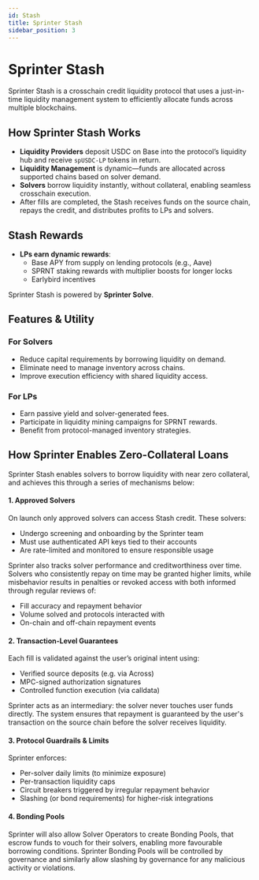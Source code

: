 ```yaml
---
id: Stash
title: Sprinter Stash
sidebar_position: 3
---
```


# Sprinter Stash

Sprinter Stash is a crosschain credit liquidity protocol that uses a just-in-time liquidity management system to efficiently allocate funds across multiple blockchains.

## How Sprinter Stash Works

- **Liquidity Providers** deposit USDC on Base into the protocol’s liquidity hub and receive `spUSDC-LP` tokens in return.
- **Liquidity Management** is dynamic—funds are allocated across supported chains based on solver demand.
- **Solvers** borrow liquidity instantly, without collateral, enabling seamless crosschain execution.
- After fills are completed, the Stash receives funds on the source chain, repays the credit, and distributes profits to LPs and solvers.

## Stash Rewards

- **LPs earn dynamic rewards**:
  - Base APY from supply on lending protocols (e.g., Aave)
  - SPRNT staking rewards with multiplier boosts for longer locks
  - Earlybird incentives

Sprinter Stash is powered by **Sprinter Solve**.

## Features & Utility

### For Solvers

- Reduce capital requirements by borrowing liquidity on demand.
- Eliminate need to manage inventory across chains.
- Improve execution efficiency with shared liquidity access.

### For LPs

- Earn passive yield and solver-generated fees.
- Participate in liquidity mining campaigns for SPRNT rewards.
- Benefit from protocol-managed inventory strategies.

## How Sprinter Enables Zero-Collateral Loans

Sprinter Stash enables solvers to borrow liquidity with near zero collateral, and achieves this through a series of mechanisms below:

#### 1. Approved Solvers

On launch only approved solvers can access Stash credit. These solvers:

- Undergo screening and onboarding by the Sprinter team
- Must use authenticated API keys tied to their accounts
- Are rate-limited and monitored to ensure responsible usage

Sprinter also tracks solver performance and creditworthiness over time. Solvers who consistently repay on time may be granted higher limits, while misbehavior results in penalties or revoked access with both informed through regular reviews of:

- Fill accuracy and repayment behavior
- Volume solved and protocols interacted with
- On-chain and off-chain repayment events

#### 2. Transaction-Level Guarantees

Each fill is validated against the user’s original intent using:

- Verified source deposits (e.g. via Across)
- MPC-signed authorization signatures
- Controlled function execution (via calldata)

Sprinter acts as an intermediary: the solver never touches user funds directly. The system ensures that repayment is guaranteed by the user's transaction on the source chain before the solver receives liquidity.

#### 3. Protocol Guardrails & Limits

Sprinter enforces:

- Per-solver daily limits (to minimize exposure)
- Per-transaction liquidity caps
- Circuit breakers triggered by irregular repayment behavior
- Slashing (or bond requirements) for higher-risk integrations

#### 4. Bonding Pools

Sprinter will also allow Solver Operators to create Bonding Pools, that escrow funds to vouch for their solvers, enabling more favourable borrowing conditions. Sprinter Bonding Pools will be controlled by governance and similarly allow slashing by governance for any malicious activity or violations.
